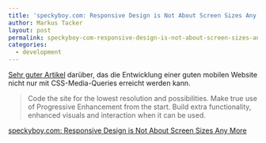 ```yaml
---
title: 'speckyboy.com: Responsive Design is Not About Screen Sizes Any More'
author: Markus Tacker
layout: post
permalink: speckyboy-com-responsive-design-is-not-about-screen-sizes-any-more
categories:
  - development
---
```

[Sehr guter Artikel][1] darüber, das die Entwicklung einer guten mobilen Website nicht nur mit CSS-Media-Queries erreicht werden kann.

> Code the site for the lowest resolution and possibilities. Make true use of Progressive Enhancement from the start. Build extra functionality, enhanced visuals and interaction when it can be used.

[speckyboy.com: Responsive Design is Not About Screen Sizes Any More][1]

 [1]: http://speckyboy.com/2013/09/11/responsive-design-is-not-about-screen-sizes-any-more/
